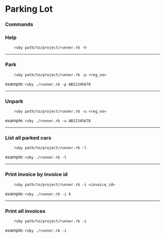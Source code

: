 # Parking Lot

### Commands

### Help

        ruby path/to/project/runner.rb -h
---
### Park

        ruby path/to/project/runner.rb -p <reg_no>  

example: `ruby ./runner.rb -p AB12345678`

---
### Unpark

        ruby path/to/project/runner.rb -u <reg_no>

example: `ruby ./runner.rb -u AB12345678`

---
### List all parked cars

        ruby path/to/project/runner.rb -l

example: `ruby ./runner.rb -l`

---
### Print invoice by invoice id

        ruby path/to/project/runner.rb -i <invoice_id>

example: `ruby ./runner.rb -i 6`

---
### Print all invoices

        ruby path/to/project/runner.rb -i

example: `ruby ./runner.rb -i`